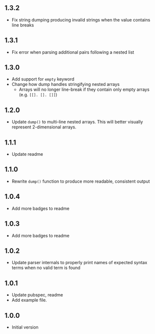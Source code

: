 ## 1.3.2

- Fix string dumping producing invalid strings when the value contains line breaks

## 1.3.1

- Fix error when parsing additional pairs following a nested list

## 1.3.0

- Add support for `empty` keyword
- Change how dump handles stringifying nested arrays
  - Arrays will no longer line-break if they contain only empty arrays (e.g. `[[]. []. []]`)

## 1.2.0

- Update `dump()` to multi-line nested arrays. This will better visually represent 2-dimensional arrays.

## 1.1.1

- Update readme

## 1.1.0

- Rewrite `dump()` function to produce more readable, consistent output

## 1.0.4

- Add more badges to readme

## 1.0.3

- Add more badges to readme

## 1.0.2

- Update parser internals to properly print names of expected syntax terms when
  no valid term is found

## 1.0.1

- Update pubspec, readme
- Add example file.

## 1.0.0

- Initial version
